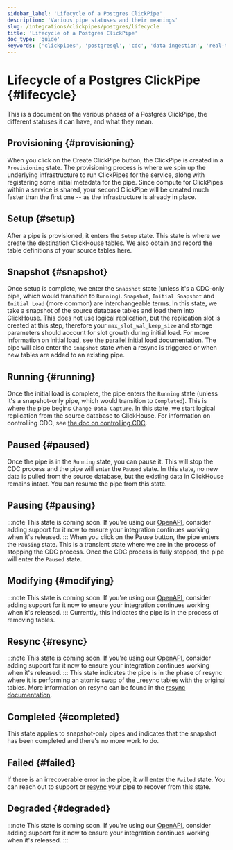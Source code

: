 ```yaml
---
sidebar_label: 'Lifecycle of a Postgres ClickPipe'
description: 'Various pipe statuses and their meanings'
slug: /integrations/clickpipes/postgres/lifecycle
title: 'Lifecycle of a Postgres ClickPipe'
doc_type: 'guide'
keywords: ['clickpipes', 'postgresql', 'cdc', 'data ingestion', 'real-time sync']
---
```


# Lifecycle of a Postgres ClickPipe {#lifecycle}

This is a document on the various phases of a Postgres ClickPipe, the different statuses it can have, and what they mean.

## Provisioning {#provisioning}

When you click on the Create ClickPipe button, the ClickPipe is created in a `Provisioning` state. The provisioning process is where we spin up the underlying infrastructure to run ClickPipes for the service, along with registering some initial metadata for the pipe. Since compute for ClickPipes within a service is shared, your second ClickPipe will be created much faster than the first one -- as the infrastructure is already in place.

## Setup {#setup}

After a pipe is provisioned, it enters the `Setup` state. This state is where we create the destination ClickHouse tables. We also obtain and record the table definitions of your source tables here.

## Snapshot {#snapshot}

Once setup is complete, we enter the `Snapshot` state (unless it's a CDC-only pipe, which would transition to `Running`). `Snapshot`, `Initial Snapshot` and `Initial Load` (more common) are interchangeable terms. In this state, we take a snapshot of the source database tables and load them into ClickHouse. This does not use logical replication, but the replication slot is created at this step, therefore your `max_slot_wal_keep_size` and storage parameters should account for slot growth during initial load. For more information on initial load, see the [parallel initial load documentation](./parallel_initial_load). The pipe will also enter the `Snapshot` state when a resync is triggered or when new tables are added to an existing pipe.

## Running {#running}

Once the initial load is complete, the pipe enters the `Running` state (unless it's a snapshot-only pipe, which would transition to `Completed`). This is where the pipe begins `Change-Data Capture`. In this state, we start logical replication from the source database to ClickHouse. For information on controlling CDC, see [the doc on controlling CDC](./sync_control).

## Paused {#paused}

Once the pipe is in the `Running` state, you can pause it. This will stop the CDC process and the pipe will enter the `Paused` state. In this state, no new data is pulled from the source database, but the existing data in ClickHouse remains intact. You can resume the pipe from this state.

## Pausing {#pausing}

:::note
This state is coming soon. If you're using our [OpenAPI](https://clickhouse.com/docs/cloud/manage/openapi), consider adding support for it now to ensure your integration continues working when it's released.
:::
When you click on the Pause button, the pipe enters the `Pausing` state. This is a transient state where we are in the process of stopping the CDC process. Once the CDC process is fully stopped, the pipe will enter the `Paused` state.

## Modifying {#modifying}
:::note
This state is coming soon. If you're using our [OpenAPI](https://clickhouse.com/docs/cloud/manage/openapi), consider adding support for it now to ensure your integration continues working when it's released.
:::
Currently, this indicates the pipe is in the process of removing tables.

## Resync {#resync}
:::note
This state is coming soon. If you're using our [OpenAPI](https://clickhouse.com/docs/cloud/manage/openapi), consider adding support for it now to ensure your integration continues working when it's released.
:::
This state indicates the pipe is in the phase of resync where it is performing an atomic swap of the _resync tables with the original tables. More information on resync can be found in the [resync documentation](./resync).

## Completed {#completed}

This state applies to snapshot-only pipes and indicates that the snapshot has been completed and there's no more work to do.

## Failed {#failed}

If there is an irrecoverable error in the pipe, it will enter the `Failed` state. You can reach out to support or [resync](./resync) your pipe to recover from this state.

## Degraded {#degraded}

:::note
This state is coming soon. If you're using our [OpenAPI](https://clickhouse.com/docs/cloud/manage/openapi), consider adding support for it now to ensure your integration continues working when it's released.
:::
